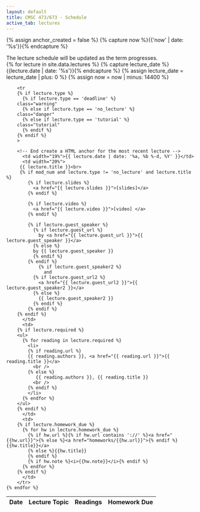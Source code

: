 ```yaml
---
layout: default
title: CMSC 473/673 - Schedule
active_tab: lectures
---
```



<!-- Create a HTML anchor for the most recent lecture -->
{% assign anchor_created = false %}
{% capture now %}{{'now' | date: '%s'}}{% endcapture %}
<!-- End create a HTML anchor for the most recent lecture -->



<div class="alert alert-info">
The lecture schedule will be updated as the term progresses.
</div>

<table class="table table-striped">
  <thead>
    <tr>
      <th>Date</th> 
      <th>Lecture Topic</th>
      <th>Readings</th>
      <th>Homework Due</th>
    </tr>
  </thead>
  <tbody>
    {% for lecture in site.data.lectures %}
	    <!-- Create a HTML anchor for the most recent lecture -->
	    {% capture lecture_date %}{{lecture.date | date: '%s'}}{% endcapture %}
	    {% assign lecture_date = lecture_date | plus: 0 %}
	    {% assign now = now | minus: 14400 %}

	    <tr
	    {% if lecture.type %}
	      {% if lecture.type == 'deadline' %}
		class="warning"
	      {% else if lecture.type == 'no_lecture' %}
		class="danger"
  	      {% else if lecture.type == 'tutorial' %}
		class="tutorial"
	      {% endif %}
	    {% endif %}
	    >

	    <!-- End create a HTML anchor for the most recent lecture -->
	      <td width="19%">{{ lecture.date | date: '%a, %b %-d, %Y' }}</td>
	      <td width="20%">
		 {{ lecture.title }}<br>
		 {% if mod_num and lecture.type != 'no_lecture' and lecture.title %}
			{% if lecture.slides %}
			  <a href="{{ lecture.slides }}">[slides]</a>
			{% endif %}

			{% if lecture.video %}
			  <a href="{{ lecture.video }}">[video] </a>
			{% endif %}

			{% if lecture.guest_speaker %}
			  {% if lecture.guest_url %}
			    by <a href="{{ lecture.guest_url }}">{{ lecture.guest_speaker }}</a> 
			  {% else %} 
			  by {{ lecture.guest_speaker }}
			  {% endif %}
			{% endif %}
		      	{% if lecture.guest_speaker2 %}
		      	  and
			  {% if lecture.guest_url2 %}
			    <a href="{{ lecture.guest_url2 }}">{{ lecture.guest_speaker2 }}</a> 
			  {% else %} 
			    {{ lecture.guest_speaker2 }}
			  {% endif %}
			{% endif %}
		{% endif %}
	      </td>
	      <td>
		{% if lecture.required %} 
		<ul>
		  {% for reading in lecture.required %}
		    <li>
		    {% if reading.url %}
			{{ reading.authors }}, <a href="{{ reading.url }}">{{ reading.title }}</a> 
		      <br />
		    {% else %}
		       {{ reading.authors }}, {{ reading.title }} 
		      <br />
		    {% endif %}
		    </li>
		  {% endfor %}
		</ul>
		{% endif %}
	      </td>    
	      <td>
		{% if lecture.homework_due %} 
		  {% for hw in lecture.homework_due %}
		    {% if hw.url %}{% if hw.url contains '://' %}<a href="{{hw.url}}">{% else %}<a href="homeworks/{{hw.url}}">{% endif %}{{hw.title}}</a>
		    {% else %}{{hw.title}} 
		    {% endif %}
		    {% if hw.note %}<i>{{hw.note}}</i>{% endif %}
		  {% endfor %}
		{% endif %}
	      </td>
	    </tr>
    {% endfor %}
    
  </tbody>
</table>

